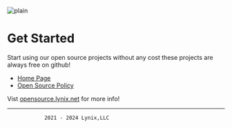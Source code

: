 ![plain](https://blogger.googleusercontent.com/img/b/R29vZ2xl/AVvXsEhBfbjaJOk25Mjz6nJEylBwbJaBcZDV1f2BqTqHrPRFyuPKtGMKu2sfPEWEzGFzbf5s7q6NeiuW981mmhXboIVx9hjD5wZEmjLpjPhTR29-qwDlrjKDPvkMfmjfu9Lf49kveXYRSvcE0FfrGlOE0wQaBkErEazIvngAlIsBeMXcNOZon-uLeQLU8BzVJF0v/s1810/20240901_162009.png)

# Get Started

Start using our open source projects without any cost these projects are always free on github!

* [Home Page](https://www.lynix.net/)
* [Open Source Policy](https://opensource.lynix.net/policy)

Vist [opensource.lynix.net](https://opensource.lynix.net/) for more info!

----

                2021 - 2024 Lynix,LLC
